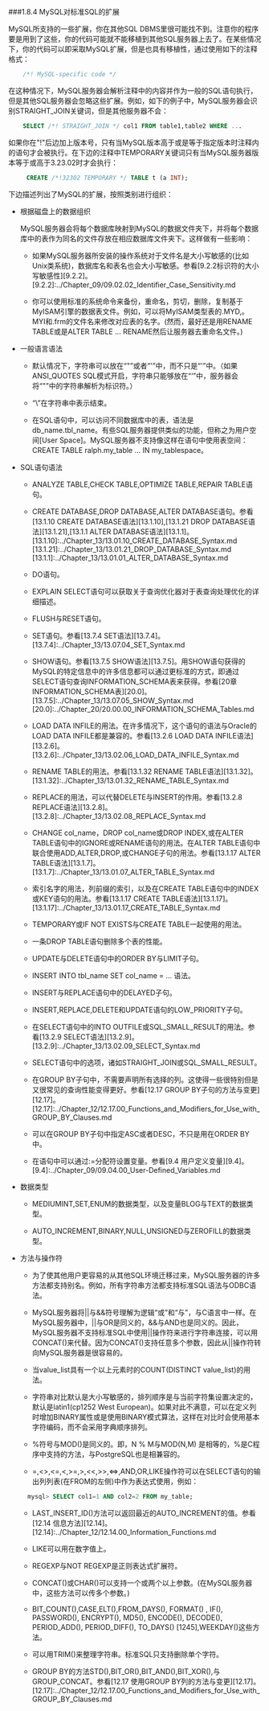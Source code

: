 ﻿###1.8.4 MySQL对标准SQL的扩展

  MySQL所支持的一些扩展，你在其他SQL DBMS里很可能找不到。注意你的程序要是用到了这些，你的代码可能就不能移植到其他SQL服务器上去了。在某些情况下，你的代码可以即采取MySQL扩展，但是也具有移植性，通过使用如下的注释格式：

```sql
	/*! MySQL-specific code */
```

  在这种情况下，MySQL服务器会解析注释中的内容并作为一般的SQL语句执行，但是其他SQL服务器会忽略这些扩展。例如，如下的例子中，MySQL服务器会识别STRAIGHT_JOIN关键词，但是其他服务器不会：
  
```sql
	SELECT /*! STRAIGHT_JOIN */ col1 FROM table1,table2 WHERE ...
```

  如果你在"!"后边加上版本号，只有当MySQL版本高于或是等于指定版本时注释内的语句才会被执行。在下边的注释中TEMPORARY关键词只有当MySQL服务器版本等于或高于3.23.02时才会执行：
  
```sql
	 CREATE /*!32302 TEMPORARY */ TABLE t (a INT);
```

  下边描述列出了MySQL的扩展，按照类别进行组织：
  
  + 根据磁盘上的数据组织
  
    MySQL服务器会将每个数据库映射到MySQL的数据文件夹下，并将每个数据库中的表作为同名的文件存放在相应数据库文件夹下。这样做有一些影响：
    
    - 如果MySQL服务器所安装的操作系统对于文件名是大小写敏感的(比如Unix类系统)，数据库名和表名也会大小写敏感。参看[9.2.2标识符的大小写敏感性][9.2.2]。
[9.2.2]:../Chapter_09/09.02.02_Identifier_Case_Sensitivity.md

    - 你可以使用标准的系统命令来备份，重命名，剪切，删除，复制基于MyISAM引擎的数据表文件。例如，可以将MyISAM类型表的.MYD,。MYI和.frm的文件名来修改对应表的名字。(然而，最好还是用RENAME TABLE或是ALTER TABLE … RENAME然后让服务器去重命名文件。)
    
  + 一般语言语法
  
    - 默认情况下，字符串可以放在“"”或者“'”中，而不只是“'”中。（如果ANSI_QUOTES SQL模式开启，字符串只能够放在“‘”中，服务器会将“"”中的字符串解析为标识符。）
    
    - “\”在字符串中表示结束。
    
    - 在SQL语句中，可以访问不同数据库中的表，语法是db_name.tbl_name。有些SQL服务器提供类似的功能，但称之为用户空间[User Space]。MySQL服务器不支持像这样在语句中使用表空间：CREATE TABLE ralph.my_table … IN my_tablespace。
    
  + SQL语句语法
  
    - ANALYZE TABLE,CHECK TABLE,OPTIMIZE TABLE,REPAIR TABLE语句。
    
    - CREATE DATABASE,DROP DATABASE,ALTER DATABASE语句。参看[13.1.10 CREATE DATABASE语法][13.1.10],[13.1.21 DROP DATABASE语法][13.1.21],[13.1.1 ALTER DATABASE语法][13.1.1]。
[13.1.10]:../Chapter_13/13.01.10_CREATE_DATABASE_Syntax.md
[13.1.21]:../Chapter_13/13.01.21_DROP_DATABASE_Syntax.md
[13.1.1]:../Chapter_13/13.01.01_ALTER_DATABASE_Syntax.md

    - DO语句。
    
    - EXPLAIN SELECT语句可以获取关于查询优化器对于表查询处理优化的详细描述。
    
    - FLUSH与RESET语句。
    
    - SET语句。参看[13.7.4 SET语法][13.7.4]。
[13.7.4]:../Chapter_13/13.07.04_SET_Syntax.md

    - SHOW语句。参看[13.7.5 SHOW语法][13.7.5]。用SHOW语句获得的MySQL的特定信息中的许多信息都可以通过更标准的方式，即通过SELECT语句查询INFORMATION_SCHEMA表来获得。参看[20章 INFORMATION_SCHEMA表][20.0]。
[13.7.5]:../Chapter_13/13.07.05_SHOW_Syntax.md
[20.0]:../Chapter_20/20.00.00_INFORMATION_SCHEMA_Tables.md

    - LOAD DATA INFILE的用法。在许多情况下，这个语句的语法与Oracle的LOAD DATA INFILE都是兼容的。参看[13.2.6 LOAD DATA INFILE语法][13.2.6]。
[13.2.6]:../Chpater_13/13.02.06_LOAD_DATA_INFILE_Syntax.md

    - RENAME TABLE的用法。参看[13.1.32 RENAME TABLE语法][13.1.32]。
[13.1.32]:../Chapter_13/13.01.32_RENAME_TABLE_Syntax.md

    - REPLACE的用法，可以代替DELETE与INSERT的作用。参看[13.2.8 REPLACE语法][13.2.8]。
[13.2.8]:../Chapter_13/13.02.08_REPLACE_Syntax.md

    - CHANGE col_name，DROP col_name或DROP INDEX,或在ALTER TABLE语句中的IGNORE或RENAME语句的用法。在ALTER TABLE语句中联合使用ADD,ALTER,DROP,或CHANGE子句的用法。参看[13.1.17 ALTER TABLE语法][13.1.7]。
[13.1.7]:../Chapter_13/13.01.07_ALTER_TABLE_Syntax.md

    - 索引名字的用法，列前缀的索引，以及在CREATE TABLE语句中的INDEX或KEY语句的用法。参看[13.1.17 CREATE TABLE语法][13.1.17]。
[13.1.17]:../Chapter_13/13.01.17_CREATE_TABLE_Syntax.md

    - TEMPORARY或IF NOT EXISTS与CREATE TABLE一起使用的用法。
    
    - 一条DROP TABLE语句删除多个表的性能。
    
    - UPDATE与DELETE语句中的ORDER BY与LIMIT子句。
    
    - INSERT INTO tbl_name SET col_name = … 语法。
    
    - INSERT与REPLACE语句中的DELAYED子句。 
    
    - INSERT,REPLACE,DELETE和UPDATE语句的LOW_PRIORITY子句。
    
    - 在SELECT语句中的INTO OUTFILE或SQL_SMALL_RESULT的用法。参看[13.2.9 SELECT语法][13.2.9]。
[13.2.9]:../Chapter_13/13.02.09_SELECT_Syntax.md

    - SELECT语句中的选项，诸如STRAIGHT_JOIN或SQL_SMALL_RESULT。
    
    - 在GROUP BY子句中，不需要声明所有选择的列。这使得一些很特别但是又很常见的查询性能变得更好。参看[12.17 GROUP BY子句的方法与变更][12.17]。
[12.17]:../Chapter_12/12.17.00_Functions_and_Modifiers_for_Use_with_GROUP_BY_Clauses.md

    - 可以在GROUP BY子句中指定ASC或者DESC，不只是用在ORDER BY中。
    
    - 在语句中可以通过:=分配符设置变量。参看[9.4 用户定义变量][9.4]。
[9.4]:../Chapter_09/09.04.00_User-Defined_Variables.md

  + 数据类型
  
    - MEDIUMINT,SET,ENUM的数据类型，以及变量BLOG与TEXT的数据类型。
    
    - AUTO_INCREMENT,BINARY,NULL,UNSIGNED与ZEROFILL的数据类型。
    
  + 方法与操作符
  
    - 为了使其他用户更容易的从其他SQL环境迁移过来，MySQL服务器的许多方法都支持别名。例如，所有字符串方法都支持标准SQL语法与ODBC语法。
    
    - MySQL服务器将||与&&符号理解为逻辑“或”和“与”，与C语言中一样。在MySQL服务器中，||与OR是同义的，&&与AND也是同义的。因此，MySQL服务器不支持标准SQL中使用||操作符来进行字符串连接，可以用CONCAT()来代替。因为CONCAT()支持任意多个参数，因此从||操作符转向MySQL服务器是很容易的。
    
    - 当value_list具有一个以上元素时的COUNT(DISTINCT value_list)的用法。
    
    - 字符串对比默认是大小写敏感的，排列顺序是与当前字符集设置决定的，默认是latin1(cp1252 West European)。如果对此不满意，可以在定义列时增加BINARY属性或是使用BINARY模式算法，这样在对比时会使用基本字符编码，而不会采用字典顺序排列。
    
    - %符号与MOD()是同义的。即，N % M与MOD(N,M)
是相等的，%是C程序中支持的方法，与PostgreSQL也是相兼容的。 
    - =,<>,<=,<,>=,>,<<,>>,<=>,AND,OR,LIKE操作符可以在SELECT语句的输出列列表(在FROM的左侧)中作为表达式使用，例如：
    
    ```sql
      mysql> SELECT col1=1 AND col2=2 FROM my_table;
    ```
    
    - LAST_INSERT_ID()方法可以返回最近的AUTO_INCREMENT的值。参看[12.14 信息方法][12.14]。
[12.14]:../Chapter_12/12.14.00_Information_Functions.md

    - LIKE可以用在数字值上。
    
    - REGEXP与NOT REGEXP是正则表达式扩展符。
    
    - CONCAT()或CHAR()可以支持一个或两个以上参数。(在MySQL服务器中，这些方法可以传多个参数。)
    
    - BIT_COUNT(),CASE,ELT(),FROM_DAYS(), FORMAT() , IF(), PASSWORD(), ENCRYPT(), MD5(), ENCODE(), DECODE(), PERIOD_ADD(), PERIOD_DIFF(), TO_DAYS() [1245],WEEKDAY()这些方法。
    
    - 可以用TRIM()来整理字符串。标准SQL只支持删除单个字符。
    
    - GROUP BY的方法STD(),BIT_OR(),BIT_AND(),BIT_XOR(),与GROUP_CONCAT。参看[12.17 使用GROUP BY列的方法与变更][12.17]。
[12.17]:../Chapter_12/12.17.00_Functions_and_Modifiers_for_Use_with_GROUP_BY_Clauses.md

    

  
     

